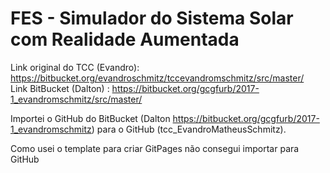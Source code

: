 # FES - Simulador do Sistema Solar com Realidade Aumentada

Link original do TCC (Evandro): <https://bitbucket.org/evandroschmitz/tccevandromschmitz/src/master/>  
Link BitBucket (Dalton) : <https://bitbucket.org/gcgfurb/2017-1_evandromschmitz/src/master/>  

Importei o GitHub do BitBucket (Dalton <https://bitbucket.org/gcgfurb/2017-1_evandromschmitz>) para o GitHub (tcc_EvandroMatheusSchmitz).  

Como usei o template para criar GitPages não consegui importar para GitHub  
